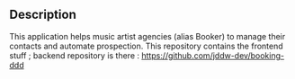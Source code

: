 ## Description

This application helps music artist agencies (alias Booker) to manage their contacts and automate prospection. This repository contains the frontend stuff ; backend repository is there : https://github.com/jddw-dev/booking-ddd